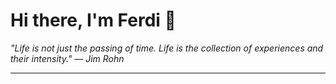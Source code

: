 <h1>Hi there, I'm Ferdi 👋</h1>

<p><em>
  "Life is not just the passing of time. Life is the collection of experiences and their intensity." — Jim Rohn
</em></p>

---
